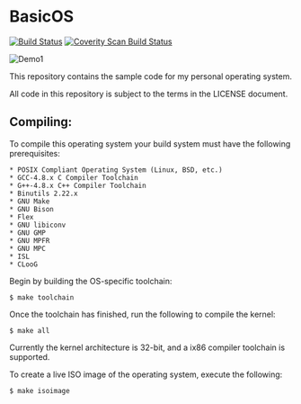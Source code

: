 BasicOS
=======

[![Build Status](https://travis-ci.org/aunali1/BasicOS.svg?branch=master)](https://travis-ci.org/aunali1/BasicOS)
[![Coverity Scan Build Status](https://scan.coverity.com/projects/4010/badge.svg)](https://scan.coverity.com/projects/4010)

![Demo1](https://aunali1.com/demo1.png)

This repository contains the sample code for my personal
operating system.

All code in this repository is subject to the terms in the
LICENSE document.

## Compiling:

To compile this operating system your build system must have the following prerequisites:

    * POSIX Compliant Operating System (Linux, BSD, etc.)
    * GCC-4.8.x C Compiler Toolchain
    * G++-4.8.x C++ Compiler Toolchain
    * Binutils 2.22.x
    * GNU Make
    * GNU Bison
    * Flex
    * GNU libiconv
    * GNU GMP
    * GNU MPFR
    * GNU MPC
    * ISL
    * CLooG

Begin by building the OS-specific toolchain:

    $ make toolchain

Once the toolchain has finished, run the following to compile the kernel:

    $ make all

Currently the kernel architecture is 32-bit, and a ix86 compiler toolchain is supported.

To create a live ISO image of the operating system, execute the following:

    $ make isoimage
